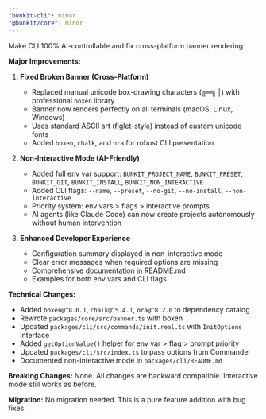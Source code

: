 ```yaml
---
"bunkit-cli": minor
"@bunkit/core": minor
---
```


Make CLI 100% AI-controllable and fix cross-platform banner rendering

**Major Improvements:**

1. **Fixed Broken Banner (Cross-Platform)**
   - Replaced manual unicode box-drawing characters (╔═╗║) with professional `boxen` library
   - Banner now renders perfectly on all terminals (macOS, Linux, Windows)
   - Uses standard ASCII art (figlet-style) instead of custom unicode fonts
   - Added `boxen`, `chalk`, and `ora` for robust CLI presentation

2. **Non-Interactive Mode (AI-Friendly)**
   - Added full env var support: `BUNKIT_PROJECT_NAME`, `BUNKIT_PRESET`, `BUNKIT_GIT`, `BUNKIT_INSTALL`, `BUNKIT_NON_INTERACTIVE`
   - Added CLI flags: `--name`, `--preset`, `--no-git`, `--no-install`, `--non-interactive`
   - Priority system: env vars > flags > interactive prompts
   - AI agents (like Claude Code) can now create projects autonomously without human intervention

3. **Enhanced Developer Experience**
   - Configuration summary displayed in non-interactive mode
   - Clear error messages when required options are missing
   - Comprehensive documentation in README.md
   - Examples for both env vars and CLI flags

**Technical Changes:**
- Added `boxen@^8.0.1`, `chalk@^5.4.1`, `ora@^8.2.0` to dependency catalog
- Rewrote `packages/core/src/banner.ts` with boxen
- Updated `packages/cli/src/commands/init.real.ts` with `InitOptions` interface
- Added `getOptionValue()` helper for env var > flag > prompt priority
- Updated `packages/cli/src/index.ts` to pass options from Commander
- Documented non-interactive mode in `packages/cli/README.md`

**Breaking Changes:**
None. All changes are backward compatible. Interactive mode still works as before.

**Migration:**
No migration needed. This is a pure feature addition with bug fixes.
